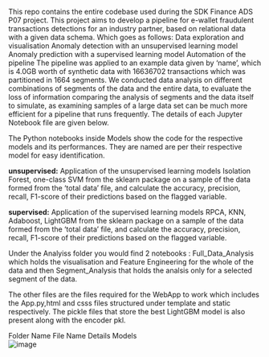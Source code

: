 This repo contains the entire codebase used during the SDK Finance ADS P07 project.
This project aims to develop a pipeline for e-wallet fraudulent transactions detections for an industry partner, based on relational data with a given data schema. Which goes as follows:
Data exploration and visualisation
Anomaly detection with an unsupervised learning model
Anomaly prediction with a supervised learning model
Automation of the pipeline
The pipeline was applied to an example data given by ‘name’, which is 4.0GB worth of synthetic data with 16636702 transactions which was partitioned in 1664 segments. We conducted data analysis on different combinations of segments of the data and the entire data, to evaluate the loss of information comparing the analysis of segments and the data itself to simulate, as examining samples of a large data set can be much more efficient for a pipeline that runs frequently. The details of each Jupyter Notebook file are given below. 

The Python notebooks inside Models show the code for the respective models and its performances. They are named are per their respective model for easy identification.
 
 **unsupervised:**
    Application of the unsupervised learning models Isolation Forest, one-class SVM from the sklearn package on a sample of the data formed from the ‘total data’ file, and calculate the accuracy, precision, recall, F1-score of their predictions based on the flagged variable.
  
  **supervised:**
    Application of the supervised learning models RPCA, KNN, Adaboost,  LightGBM from the sklearn package on a sample of the data formed from the ‘total data’ file, and calculate the accuracy, precision, recall, F1-score of their predictions based on the flagged variable.

Under the Analyiss folder you would find 2 notebooks : Full_Data_Analysis which holds the visualisation and Feature Engineering for the whole of the data and then Segment_Analysis that holds the analsis only for a selected segment of the data.

The other files are the files required for the WebApp to work which includes the App.py,html and csss files structured under template and static respectively.
The pickle files that store the best LightGBM model is also present along with the encoder pkl.

Folder Name	File Name	Details
Models		
![image](https://github.com/JITHIN-ANTONY-JOSEPH/ADS/assets/49895934/9b000b75-e49a-4b07-bfd0-0152c81f693c)
